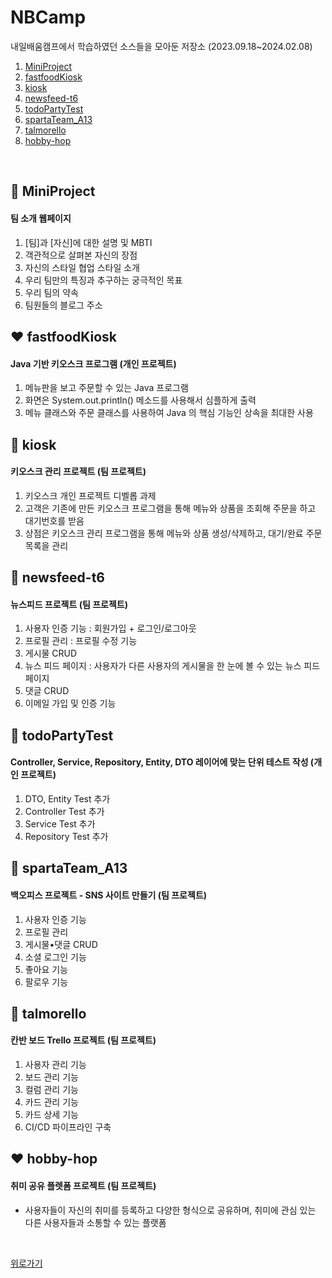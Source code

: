 # NBCamp
내일배움캠프에서 학습하였던 소스들을 모아둔 저장소 (2023.09.18~2024.02.08)
1. [MiniProject](#-miniproject)
2. [fastfoodKiosk](#-fastfoodkiosk)
3. [kiosk](#-kiosk)
4. [newsfeed-t6](#-newsfeed-t6)
5. [todoPartyTest](#-todopartytest)
6. [spartaTeam_A13](#-spartateam_a13)
7. [talmorello](#-talmorello)
8. [hobby-hop](#-hobby-hop)

<br/>

## 🤍 MiniProject
#### 팀 소개 웹페이지
1. [팀]과 [자신]에 대한 설명 및 MBTI 
2. 객관적으로 살펴본 자신의 장점
3. 자신의 스타일 협업 스타일 소개
4. 우리 팀만의 특징과 추구하는 궁극적인 목표
5. 우리 팀의 약속
6. 팀원들의 블로그 주소

## ❤ fastfoodKiosk
#### Java 기반 키오스크 프로그램 (개인 프로젝트)
1. 메뉴판을 보고 주문할 수 있는 Java 프로그램
2. 화면은 System.out.println() 메소드를 사용해서 심플하게 출력
3. 메뉴 클래스와 주문 클래스를 사용하여 Java 의 핵심 기능인 상속을 최대한 사용

## 🧡 kiosk
#### 키오스크 관리 프로젝트 (팀 프로젝트)
1. 키오스크 개인 프로젝트 디벨롭 과제
2. 고객은 기존에 만든 키오스크 프로그램을 통해 메뉴와 상품을 조회해 주문을 하고 대기번호를 받음
3. 상점은 키오스크 관리 프로그램을 통해 메뉴와 상품 생성/삭제하고, 대기/완료 주문 목록을 관리

## 💛 newsfeed-t6
#### 뉴스피드 프로젝트 (팀 프로젝트)
1. 사용자 인증 기능 : 회원가입 + 로그인/로그아웃
2. 프로필 관리 : 프로필 수정 기능
3. 게시물 CRUD
4. 뉴스 피드 페이지 : 사용자가 다른 사용자의 게시물을 한 눈에 볼 수 있는 뉴스 피드 페이지
5. 댓글 CRUD
6. 이메일 가입 및 인증 기능

## 💚 todoPartyTest
#### Controller, Service, Repository, Entity, DTO 레이어에 맞는 단위 테스트 작성 (개인 프로젝트)
1. DTO, Entity Test 추가
2. Controller Test 추가
3. Service Test 추가
4. Repository Test 추가

## 💙 spartaTeam_A13
#### 백오피스 프로젝트 - SNS 사이트 만들기 (팀 프로젝트)
1. 사용자 인증 기능
2. 프로필 관리
3. 게시물•댓글 CRUD
4. 소셜 로그인 기능
5. 좋아요 기능
6. 팔로우 기능

## 💜 talmorello
#### 칸반 보드 Trello 프로젝트 (팀 프로젝트)
1. 사용자 관리 기능
2. 보드 관리 기능
3. 컬럼 관리 기능
4. 카드 관리 기능
5. 카드 상세 기능
6. CI/CD 파이프라인 구축

## ❤ hobby-hop
#### 취미 공유 플렛폼 프로젝트 (팀 프로젝트)
- 사용자들이 자신의 취미를 등록하고 다양한 형식으로 공유하며, 취미에 관심 있는 다른 사용자들과 소통할 수 있는 플랫폼

<br/>

[위로가기](#nbcamp)
